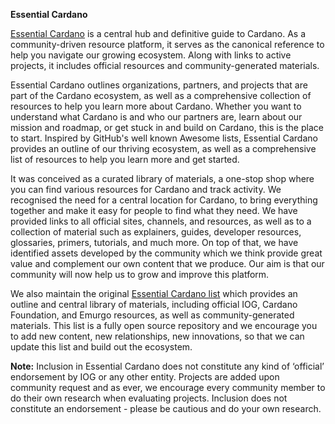**Essential Cardano**

[Essential Cardano](https://www.essentialcardano.io/) is a central hub and definitive guide to Cardano. As a community-driven resource platform, it serves as the canonical reference to help you navigate our growing ecosystem. Along with links to active projects, it includes official resources and community-generated materials.

Essential Cardano outlines organizations, partners, and projects that are part of the Cardano ecosystem, as well as a comprehensive collection of resources to help you learn more about Cardano. Whether you want to understand what Cardano is and who our partners are, learn about our mission and roadmap, or get stuck in and build on Cardano, this is the place to start. Inspired by GitHub's well known Awesome lists, Essential Cardano provides an outline of our thriving ecosystem, as well as a comprehensive list of resources to help you learn more and get started. 

It was conceived as a curated library of materials, a one-stop shop where you can find various resources for Cardano and track activity. We recognised the need for a central location for Cardano, to bring everything together and make it easy for people to find what they need. We have provided links to all official sites, channels, and resources, as well as to a collection of material such as explainers, guides, developer resources, glossaries, primers, tutorials, and much more. On top of that, we have identified assets developed by the community which we think provide great value and complement our own content that we produce. Our aim is that our community will now help us to grow and improve this platform.

We also maintain the original [Essential Cardano list](https://github.com/input-output-hk/essential-cardano) which provides an outline and central library of materials, including official IOG, Cardano Foundation, and Emurgo resources, as well as community-generated materials. This list is a fully open source repository and we encourage you to add new content, new relationships, new innovations, so that we can update this list and build out the ecosystem.

**Note:** Inclusion in Essential Cardano does not constitute any kind of ‘official’ endorsement by IOG or any other entity. Projects are added upon community request and as ever, we encourage every community member to do their own research when evaluating projects. Inclusion does not constitute an endorsement - please be cautious and do your own research.
